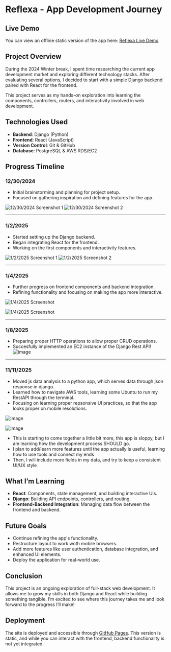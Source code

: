 # Reflexa - App Development Journey

## Live Demo
You can view an offline static version of the app here: [Reflexa Live Demo](https://remysedlak.github.io/Reflexa/)

## Project Overview

During the 2024 Winter break, I spent time researching the current app development market and exploring different technology stacks. After evaluating several options, I decided to start with a simple Django backend paired with React for the frontend.

This project serves as my hands-on exploration into learning the components, controllers, routers, and interactivity involved in web development.

## Technologies Used

- **Backend**: Django (Python)
- **Frontend**: React (JavaScript)
- **Version Control**: Git & GitHub
- **Database**: PostgreSQL & AWS RDS/EC2

## Progress Timeline

### 12/30/2024
- Initial brainstorming and planning for project setup.
- Focused on gathering inspiration and defining features for the app.

![12/30/2024 Screenshot 1](https://github.com/user-attachments/assets/35b8a5e7-eeb7-4149-86e2-8be0be9ec45e)
![12/30/2024 Screenshot 2](https://github.com/user-attachments/assets/05af24f1-da5a-4d66-8e49-d59fee17f7c7)

---

### 1/2/2025
- Started setting up the Django backend.
- Began integrating React for the frontend.
- Working on the first components and interactivity features.

![1/2/2025 Screenshot 1](https://github.com/user-attachments/assets/66d62035-5984-4cb1-8365-6bc17db7dee4)
![1/2/2025 Screenshot 2](https://github.com/user-attachments/assets/51cb60a9-0c73-4ea3-8bcc-cf57203eae04)

---

### 1/4/2025
- Further progress on frontend components and backend integration.
- Refining functionality and focusing on making the app more interactive.

![1/4/2025 Screenshot](https://github.com/user-attachments/assets/c698dea2-b1f6-4e63-b830-fa1596d2f263)

![1/4/2025 Screenshot](https://github.com/user-attachments/assets/fb4e5072-8775-4ba0-8abe-cc3d99e5bfd7)



---

### 1/8/2025

- Preparing proper HTTP operations to allow proper CRUD operations.
- Succesfully implemented an EC2 instance of the Django Rest API!
![image](https://github.com/user-attachments/assets/700297a0-dc98-4666-a57e-dcafa5157198)

---

### 11/11/2025

- Moved js data analysis to a python app, which serves data through json response in django.
- Learned how to navigate AWS tools, learning some Ubuntu to run my RestAPI through the terminal.
- Focusing on learning proper repsonsive UI practices, so that the app looks proper on mobile resolutions.

![image](https://github.com/user-attachments/assets/668c042d-8a02-4475-af6d-726fea10fe75)

![image](https://github.com/user-attachments/assets/2e4654bb-09fb-4c3b-9637-c3ce0cb0e388)


- This is starting to come together a little bit more, this app is sloppy, but I am learning how the development process SHOULD go.
- I plan to add/learn more features until the app actually is useful, learning how to use tools and connect my ends
- Then, I will include more fields in my data, and try to keep a consistent UI/UX style

## What I’m Learning
- **React**: Components, state management, and building interactive UIs.
- **Django**: Building API endpoints, controllers, and routing.
- **Frontend-Backend Integration**: Managing data flow between the frontend and backend.

## Future Goals
- Continue refining the app's functionality.
- Restructure layout to work woth mobile browsers.
- Add more features like user authentication, database integration, and enhanced UI elements.
- Deploy the application for real-world use.

## Conclusion

This project is an ongoing exploration of full-stack web development. It allows me to grow my skills in both Django and React while building something tangible. I’m excited to see where this journey takes me and look forward to the progress I’ll make!

## Deployment

The site is deployed and accessible through [GitHub Pages](https://remysedlak.github.io/Reflexa/). This version is static, and while you can interact with the frontend, backend functionality is not yet integrated.

